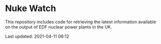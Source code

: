 # Nuke Watch

This repository includes code for retrieving the latest information available on the output of EDF nuclear power plants in the UK.

Last updated: 2021-04-11 06:12